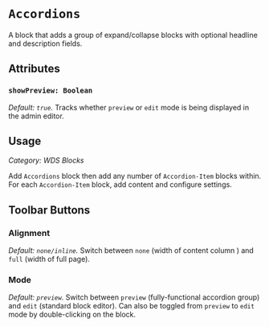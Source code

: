 # `Accordions`

A block that adds a group of expand/collapse blocks with optional headline and description fields.

## Attributes

### `showPreview: Boolean`

_Default: `true`._ Tracks whether `preview` or `edit` mode is being displayed in the admin editor.

## Usage

_Category: WDS Blocks_

Add `Accordions` block then add any number of `Accordion-Item` blocks within. For each `Accordion-Item` block, add content and configure settings.

## Toolbar Buttons

### Alignment

_Default: `none/inline`._ Switch between `none` (width of content column ) and `full` (width of full page).

### Mode

_Default: `preview`._ Switch between `preview` (fully-functional accordion group) and `edit` (standard block editor). Can also be toggled from `preview` to `edit` mode by double-clicking on the block.
